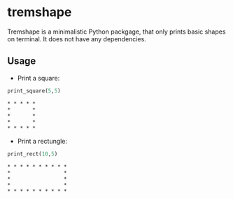 # tremshape
Tremshape is a minimalistic Python packgage, that only prints basic 
shapes on terminal. 
It does not have any dependencies.

## Usage

* Print a square:
```python
print_square(5,5)
```
```
* * * * *
*       *
*       *
*       *
* * * * *
```

* Print a rectungle:
```python
print_rect(10,5)
```
```
* * * * * * * * * *
*                 *
*                 *
*                 *
* * * * * * * * * *
```
